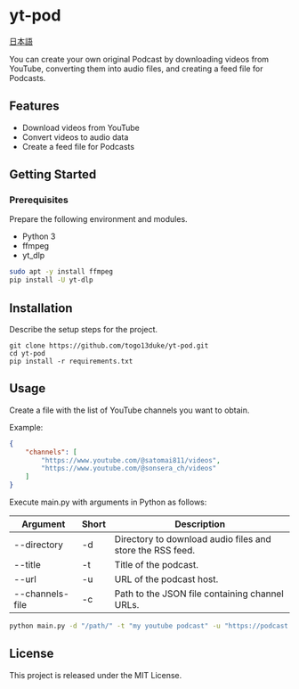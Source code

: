 # yt-pod

[日本語](README_ja.md)

You can create your own original Podcast by downloading videos from YouTube, converting them into audio files, and creating a feed file for Podcasts.

## Features

- Download videos from YouTube
- Convert videos to audio data
- Create a feed file for Podcasts

## Getting Started

### Prerequisites

Prepare the following environment and modules.

- Python 3
- ffmpeg
- yt_dlp

```bash
sudo apt -y install ffmpeg
pip install -U yt-dlp
```

## Installation

Describe the setup steps for the project.

```
git clone https://github.com/togo13duke/yt-pod.git
cd yt-pod
pip install -r requirements.txt
```

## Usage
Create a file with the list of YouTube channels you want to obtain.

Example:

```json
{
    "channels": [
        "https://www.youtube.com/@satomai811/videos",
        "https://www.youtube.com/@sonsera_ch/videos"
    ]
}
```

Execute main.py with arguments in Python as follows:

| Argument         | ‌‌Short | ‌‌‌Description                                              |
| ---------------- | ------ | --------------------------------------------------------- |
| \--directory     | \-d    | Directory to download audio files and store the RSS feed. |
| \--title         | \-t    | Title of the podcast.                                     |
| \--url           | \-u    | URL of the podcast host.                                  |
| \--channels-file | \-c    | Path to the JSON file containing channel URLs.            |

```bash
python main.py -d "/path/" -t "my youtube podcast" -u "https://podcast.com" -c "/path/channels.json"
```

## License

This project is released under the MIT License.
